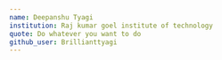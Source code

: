 ```yaml
---
name: Deepanshu Tyagi
institution: Raj kumar goel institute of technology
quote: Do whatever you want to do
github_user: Brillianttyagi
---
```


